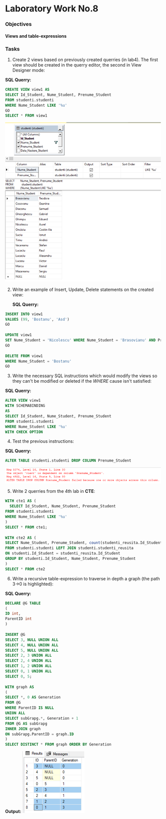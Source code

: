 # Laboratory Work No.8


### Objectives

#### Views and table-expressions

### Tasks

1. Create 2 views based on previously created querries (in lab4). The first view should be created in the querry editor, the second in View Designer mode:

  __SQL Querry:__
  
  ```sql
CREATE VIEW view1 AS
  SELECT Id_Student, Nume_Student, Prenume_Student
  FROM studenti.studenti
  WHERE Nume_Student LIKE '%u'
GO
SELECT * FROM view1 
  ```
  ![task](/lab8/1.PNG)


2. Write an example of Insert, Update, Delete statements on the created view:

    __SQL Querry:__
  
  ```sql
INSERT INTO view1
VALUES (99, 'Bostanu', 'Asd')
GO

UPDATE view1
SET Nume_Student = 'Nicolescu' WHERE Nume_Student = 'Brasovianu' AND Prenume_Student = 'Teodora'
GO

DELETE FROM view1
WHERE Nume_Student = 'Bostanu'
GO
  ```

3. Write the necessary SQL instructions which would modify the views so they can't be modified or deleted if the _WHERE_ cause isn't satisfied:

  __SQL Querry:__

  ```sql
  ALTER VIEW view1
WITH SCHEMABINDING
AS
  SELECT Id_Student, Nume_Student, Prenume_Student
  FROM studenti.studenti
  WHERE Nume_Student LIKE '%u'
WITH CHECK OPTION
  ```
  
4. Test the previous instructions:

  __SQL Querry:__
  
  ```sql
ALTER TABLE studenti.studenti DROP COLUMN Prenume_Student
  ```
  ![task](/lab8/4.PNG)
  
5. Write 2 querries from the 4th lab in __CTE__:

  ```sql
WITH cte1 AS (
	SELECT Id_Student, Nume_Student, Prenume_Student
  FROM studenti.studenti
  WHERE Nume_Student LIKE '%u'
  )
SELECT * FROM cte1;

WITH cte2 AS (
SELECT Nume_Student, Prenume_Student, count(studenti_reusita.Id_Student) AS nrOfMarks
FROM studenti.studenti LEFT JOIN studenti.studenti_reusita 
ON studenti.Id_Student = studenti_reusita.Id_Student
GROUP BY studenti.Id_Student, Nume_Student, Prenume_Student
  )
SELECT * FROM cte2
  ```

6. Write a recursive table-expression to traverse in depth a graph (the path 3->0 is highlighted):

  __SQL Querry:__

  ```sql
DECLARE @G TABLE
(
ID int,
ParentID int
)

INSERT @G
SELECT 3, NULL UNION ALL
SELECT 4, NULL UNION ALL
SELECT 5, NULL UNION ALL
SELECT 2, 3 UNION ALL
SELECT 2, 4 UNION ALL
SELECT 1, 2 UNION ALL
SELECT 0, 1 UNION ALL
SELECT 0, 5;

WITH graph AS
(
SELECT *, 0 AS Generation
FROM @G
WHERE ParentID IS NULL
UNION ALL
SELECT subGrapg.*, Generation + 1
FROM @G AS subGrapg
INNER JOIN graph
ON subGrapg.ParentID = graph.ID
)
SELECT DISTINCT * FROM graph ORDER BY Generation
  ```
  
   __Output:__
  ![task](/lab8/6.PNG)
